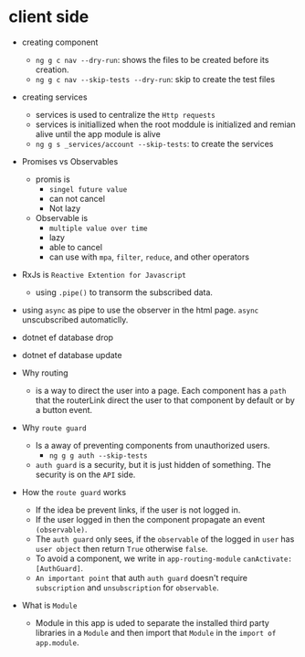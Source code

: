 # client side
- creating component
    - `ng g c nav --dry-run`: shows the files to be created before its creation. 
    - `ng g c nav --skip-tests --dry-run`: skip to create the test files
- creating services
    - services is used to centralize the `Http requests`
    - services is initiallized when the root moddule is initialized and remian alive until the app module is alive
    - `ng g s _services/account --skip-tests`: to create the services
- Promises vs Observables
    - promis is 
        - `singel future value`
        - can not cancel
        - Not lazy
    - Observable is 
        - `multiple value over time`
        - lazy
        - able to cancel
        -  can use with `mpa`, `filter`, `reduce`, and other operators
- RxJs is `Reactive Extention for Javascript`
    - using `.pipe()` to transorm the subscribed data. 
- using `async` as pipe to use the observer in the html page. `async` unscubscribed automaticlly. 

- dotnet ef database drop
- dotnet ef database update

- Why routing
    - is a way to direct the user into a page. Each component has a `path` that the routerLink direct the user to that component by default or by a button event.    
- Why `route guard`
    - Is a away of preventing components from unauthorized users. 
        - `ng g g auth --skip-tests`
    - `auth guard` is a security, but it is just hidden of something. The security is on the `API` side. 
- How the `route guard` works
    - If the idea be prevent links, if the user is not logged in.
    - If the user logged in then the component propagate an event `(observable)`.
    - The `auth guard` only sees, if the `observable` of the logged in `user` has `user object` then return `True` otherwise `false`. 
    - To avoid a component, we write in `app-routing-module` `canActivate:[AuthGuard]`. 
    - `An important point` that auth `auth guard` doesn't require `subscription` and `unsubscription` for `observable`.

- What is `Module`
    - Module in this app is uded to separate the installed third party libraries in a `Module` and then import that `Module` in the `import of app.module`.







    
        